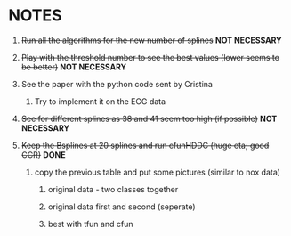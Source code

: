 # **NOTES**

1. ~~Run all the algorithms for the new number of splines~~ **NOT NECESSARY**

2. ~~Play with the threshold number to see the best values (lower seems to be better)~~ **NOT NECESSARY**

3. See the paper with the python code sent by Cristina
   
   1. Try to implement it on the ECG data

4. ~~See for different splines as 38 and 41 seem too high (if possible)~~ **NOT NECESSARY**

5. ~~Keep the Bsplines at 20 splines and run cfunHDDC (huge eta; good CCR)~~ **DONE**
   
   1. copy the previous table and put some pictures (similar to nox data)
      
      1. original data - two classes together
      
      2. original data first and second (seperate)
      
      3. best with tfun and cfun

    
